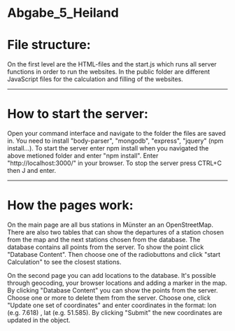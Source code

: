 # Abgabe_5_Heiland

# File structure:

On the first level are the HTML-files and the start.js which runs all server
functions in order to run the websites. In the public folder are different 
JavaScript files for the calculation and filling of the websites.

________________________
# How to start the server:

Open your command interface and navigate to the folder the files are saved in.
You need to install "body-parser", "mongodb", "express", "jquery" (npm install...).
To start the server enter npm install when you navigated the above metioned folder
and enter "npm install". Enter "http://localhost:3000/" in your browser.
To stop the server press CTRL+C then J and enter.

______________
# How the pages work:

On the main page are all bus stations in Münster an an OpenStreetMap. There are
also two tables that can show the departures of a station chosen from the map
and the next stations chosen from the database. The database contains all
points from the server. To show the point click "Database Content". Then choose
one of the radiobuttons and click "start Calculation" to see the closest stations.

On the second page you can add locations to the database. It's possible through
geocoding, your browser locations and adding a marker in the map. By clicking 
"Database Content" you can show the points from the server. Choose one or more
to delete them from the server. Choose one, click "Update one set of coordinates"
and enter coordinates in the format: lon (e.g. 7.618) , lat (e.g. 51.585). 
By clicking "Submit" the new coordinates are updated in the object.
